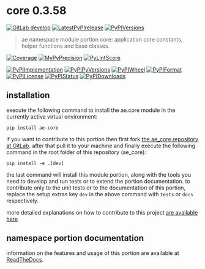 <!-- THIS FILE IS EXCLUSIVELY MAINTAINED by the project ae.ae V0.3.90 -->
<!-- THIS FILE IS EXCLUSIVELY MAINTAINED by the project aedev.tpl_namespace_root V0.3.12 -->
# core 0.3.58

[![GitLab develop](https://img.shields.io/gitlab/pipeline/ae-group/ae_core/develop?logo=python)](
    https://gitlab.com/ae-group/ae_core)
[![LatestPyPIrelease](
    https://img.shields.io/gitlab/pipeline/ae-group/ae_core/release0.3.57?logo=python)](
    https://gitlab.com/ae-group/ae_core/-/tree/release0.3.57)
[![PyPIVersions](https://img.shields.io/pypi/v/ae_core)](
    https://pypi.org/project/ae-core/#history)

>ae namespace module portion core: application core constants, helper functions and base classes.

[![Coverage](https://ae-group.gitlab.io/ae_core/coverage.svg)](
    https://ae-group.gitlab.io/ae_core/coverage/index.html)
[![MyPyPrecision](https://ae-group.gitlab.io/ae_core/mypy.svg)](
    https://ae-group.gitlab.io/ae_core/lineprecision.txt)
[![PyLintScore](https://ae-group.gitlab.io/ae_core/pylint.svg)](
    https://ae-group.gitlab.io/ae_core/pylint.log)

[![PyPIImplementation](https://img.shields.io/pypi/implementation/ae_core)](
    https://gitlab.com/ae-group/ae_core/)
[![PyPIPyVersions](https://img.shields.io/pypi/pyversions/ae_core)](
    https://gitlab.com/ae-group/ae_core/)
[![PyPIWheel](https://img.shields.io/pypi/wheel/ae_core)](
    https://gitlab.com/ae-group/ae_core/)
[![PyPIFormat](https://img.shields.io/pypi/format/ae_core)](
    https://pypi.org/project/ae-core/)
[![PyPILicense](https://img.shields.io/pypi/l/ae_core)](
    https://gitlab.com/ae-group/ae_core/-/blob/develop/LICENSE.md)
[![PyPIStatus](https://img.shields.io/pypi/status/ae_core)](
    https://libraries.io/pypi/ae-core)
[![PyPIDownloads](https://img.shields.io/pypi/dm/ae_core)](
    https://pypi.org/project/ae-core/#files)


## installation


execute the following command to install the
ae.core module
in the currently active virtual environment:
 
```shell script
pip install ae-core
```

if you want to contribute to this portion then first fork
[the ae_core repository at GitLab](
https://gitlab.com/ae-group/ae_core "ae.core code repository").
after that pull it to your machine and finally execute the
following command in the root folder of this repository
(ae_core):

```shell script
pip install -e .[dev]
```

the last command will install this module portion, along with the tools you need
to develop and run tests or to extend the portion documentation. to contribute only to the unit tests or to the
documentation of this portion, replace the setup extras key `dev` in the above command with `tests` or `docs`
respectively.

more detailed explanations on how to contribute to this project
[are available here](
https://gitlab.com/ae-group/ae_core/-/blob/develop/CONTRIBUTING.rst)


## namespace portion documentation

information on the features and usage of this portion are available at
[ReadTheDocs](
https://ae.readthedocs.io/en/latest/_autosummary/ae.core.html
"ae_core documentation").
